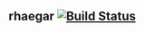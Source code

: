 ## rhaegar [![Build Status](https://travis-ci.org/BlakeGuilloud/rhaegar.svg?branch=master)](https://travis-ci.org/BlakeGuilloud/rhaegar)
